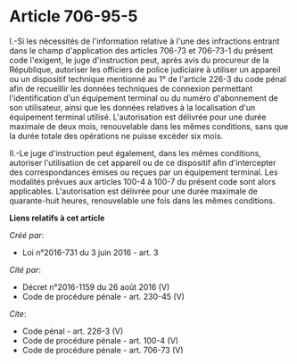 # Article 706-95-5

I.-Si les nécessités de l'information relative à l'une des infractions entrant dans le champ d'application des articles
706-73 et 706-73-1 du présent code l'exigent, le juge d'instruction peut, après avis du procureur de la République, autoriser
les officiers de police judiciaire à utiliser un appareil ou un dispositif technique mentionné au 1° de l'article 226-3 du
code pénal afin de recueillir les données techniques de connexion permettant l'identification d'un équipement terminal ou du
numéro d'abonnement de son utilisateur, ainsi que les données relatives à la localisation d'un équipement terminal utilisé.
L'autorisation est délivrée pour une durée maximale de deux mois, renouvelable dans les mêmes conditions, sans que la durée
totale des opérations ne puisse excéder six mois. 

II.-Le juge d'instruction peut également, dans les mêmes conditions, autoriser l'utilisation de cet appareil ou de ce
dispositif afin d'intercepter des correspondances émises ou reçues par un équipement terminal. Les modalités prévues aux
articles 100-4 à 100-7 du présent code sont alors applicables. L'autorisation est délivrée pour une durée maximale de
quarante-huit heures, renouvelable une fois dans les mêmes conditions.

**Liens relatifs à cet article**

_Créé par_:

  - Loi n°2016-731 du 3 juin 2016 - art. 3

_Cité par_:

  - Décret n°2016-1159 du 26 août 2016 (V)
  - Code de procédure pénale - art. 230-45 (V)

_Cite_:

  - Code pénal - art. 226-3 (V)
  - Code de procédure pénale - art. 100-4 (V)
  - Code de procédure pénale - art. 706-73 (V)
